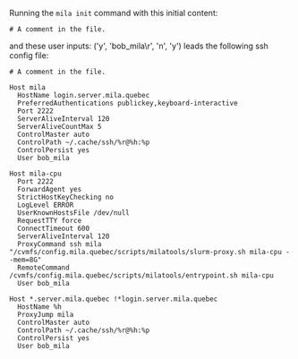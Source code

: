 Running the `mila init` command with this initial content:

```
# A comment in the file.

```

and these user inputs: ('y', 'bob_mila\r', 'n', 'y')
leads the following ssh config file:

```
# A comment in the file.

Host mila
  HostName login.server.mila.quebec
  PreferredAuthentications publickey,keyboard-interactive
  Port 2222
  ServerAliveInterval 120
  ServerAliveCountMax 5
  ControlMaster auto
  ControlPath ~/.cache/ssh/%r@%h:%p
  ControlPersist yes
  User bob_mila

Host mila-cpu
  Port 2222
  ForwardAgent yes
  StrictHostKeyChecking no
  LogLevel ERROR
  UserKnownHostsFile /dev/null
  RequestTTY force
  ConnectTimeout 600
  ServerAliveInterval 120
  ProxyCommand ssh mila "/cvmfs/config.mila.quebec/scripts/milatools/slurm-proxy.sh mila-cpu --mem=8G"
  RemoteCommand /cvmfs/config.mila.quebec/scripts/milatools/entrypoint.sh mila-cpu
  User bob_mila

Host *.server.mila.quebec !*login.server.mila.quebec
  HostName %h
  ProxyJump mila
  ControlMaster auto
  ControlPath ~/.cache/ssh/%r@%h:%p
  ControlPersist yes
  User bob_mila
```
